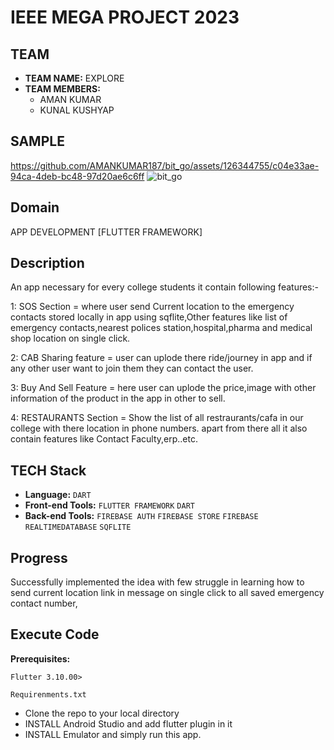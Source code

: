 # IEEE MEGA PROJECT 2023

## TEAM
- **TEAM NAME:** EXPLORE
- **TEAM MEMBERS:**
  - AMAN KUMAR 
  - KUNAL KUSHYAP
 
  
## SAMPLE
https://github.com/AMANKUMAR187/bit_go/assets/126344755/c04e33ae-94ca-4deb-bc48-97d20ae6c6ff
![bit_go](https://github.com/AMANKUMAR187/bit_go/assets/126344755/8fa3ef18-6603-4300-bd9a-a6dd8ff00939)


## Domain
APP DEVELOPMENT [FLUTTER FRAMEWORK]

## Description
An app necessary for every college students it contain following features:-

1: SOS Section = where user send Current location to the emergency contacts stored locally in app using sqflite,Other features like list of emergency contacts,nearest polices        station,hospital,pharma and medical shop location on single click.

2: CAB Sharing feature = user can uplode there ride/journey in app and if any other user want to join them they can contact the user.

3: Buy And Sell Feature = here user can uplode the price,image with other information of the product in the app in other to sell.

4: RESTAURANTS Section = Show the list of all restraurants/cafa in our college with there location in phone numbers.
 apart from there all it also contain features like Contact Faculty,erp..etc.

## TECH Stack
- **Language:** `DART`
- **Front-end Tools:** `FLUTTER FRAMEWORK` `DART`
- **Back-end Tools:** `FIREBASE AUTH` `FIREBASE STORE` `FIREBASE REALTIMEDATABASE` `SQFLITE` 
 

## Progress
Successfully implemented the idea with few struggle in learning how to send current location link in message on single click to all saved emergency contact number,

## Execute Code
**Prerequisites:**

`Flutter 3.10.00>`

`Requirenments.txt`
- Clone the repo to your local directory
- INSTALL Android Studio and add flutter plugin in it
- INSTALL Emulator and simply run this app.



